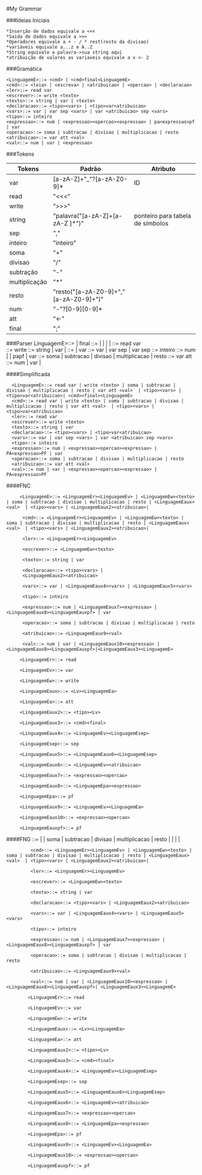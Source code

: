 #My Grammar

###Ideias Iniciais

    *Inserção de dados equivale a <<<
    *Saida de dados equivale a >>>
    *Operadores equivale a + - / * rest(resto da divisao)
    *variáveis equivale a...z e A..Z
    *String equivale a palavra->sua string aqui
    *atribuição de valores as variaveis equivale a x <- 2

###Gramática

    <LinguagemE>::= <cmd> | <cmd>final<LinguagemE>
    <cmd>::= <leia> | <escreva> | <atribuicao> | <opercao> | <declaracao>
    <ler>::= read var   
    <escrever>::= write <texto>
    <texto>::= string | var | <texto>
    <declaracao>::= <tipo><vars> | <tipo>var<atribuicao>
    <vars>::= var | var sep <vars> | var <atribuicao> sep <vars>
    <tipo>::= inteiro
    <expressao>::= num | <expressao><opercao><expressao> | pa<expressao>pf | var
    <operacao>::= soma | subtracao | divisao | multiplicacao | resto
    <atribuicao>::= var att <val>
    <val>::= num | var | <expressao>


###Tokens


| Tokens        |     Padrão                                 | Atributo                                 |
|---------------|--------------------------------------------|------------------------------------------|
|  var          |[a-zA-Z]+"_"?[a-zA-Z0-9]*                   |  ID                                      |
| read          |  "<<<"                                     |                                          |
| write         |  ">>>"                                     |                                          |
| string        |"palavra("[a-zA-Z]+[a-zA-Z ]*")"            |   ponteiro para tabela de símbolos       |
| sep           |       ","                                  |                                          |
| inteiro       |  "inteiro"                                 |                                          |
| soma          |  "+"                                       |                                          |
| divisao       |  "/"                                       |                                          |
| subtração     |  "-"                                       |                                          |
| multiplicação |  "*"                                       |                                          |
| resto         | "resto("[a-zA-Z0-9]+","[a-zA-Z0-9]+")"     |                                          |
| num           | "-"?[0-9][0-9]*                            |                                          |
| att           | "<-"                                       |                                          |
| final         | ";"                                        |                                          |

###Parser
      LinguagemE>::= <cmd> | <cmd>final<LinguagemE>
      <cmd>::= <ler> | <escreva> | <operacao> | <atribuicao> | <declaracao>
      <ler>::= read var   
      <escrever>::= write <texto>
      <texto>::= string | var | <texto>
      <declaracao>::= <tipo><vars> | <tipo>var<atribuicao>
      <vars>::= var | var sep <vars> | var <atribuicao> sep <vars>
      <tipo>::= inteiro
      <expressao>::= num | <expressao><opercao><expressao> | pa<expressao>pf | var
      <operacao>::= soma | subtracao | divisao | multiplicacao | resto
      <atribuicao>::= var att <val>
      <val>::= num | var | <expressao>


####Simplificada

      <LinguagemE>::= read var | write <texto> | soma | subtracao | divisao | multiplicacao | resto | var att <val>  | <tipo><vars> | <tipo>var<atribuicao>| <cmd><final><LinguagemE>
      <cmd>::= read var | write <texto> | soma | subtracao | divisao | multiplicacao | resto | var att <val>  | <tipo><vars> | <tipo>var<atribuicao>
      <ler>::= read var   
      <escrever>::= write <texto>
      <texto>::= string | var
      <declaracao>::= <tipo><vars> | <tipo>var<atribuicao>
      <vars>::= var | var sep <vars> | var <atribuicao> sep <vars>
      <tipo>::= inteiro
      <expressao>::= num | <expressao><opercao><expressao> | PA<expressao>PF | var
      <operacao>::= soma | subtracao | divisao | multiplicacao | resto
      <atribuicao>::= var att <val>
      <val>::= num | var | <expressao><opercao><expressao> | PA<expressao>PF

####FNC
         
         <LinguagemE>::= <LinguagemEr><LinguagemEv> | <LinguagemEw><texto> | soma | subtracao | divisao | multiplicacao | resto | <LinguagemEaux> <val>  | <tipo><vars> | <LinguagemEaux2><atribuicao>|

          <cmd>::= <LinguagemEr><LinguagemEv> | <LinguagemEw><texto> | soma | subtracao | divisao | multiplicacao | resto | <LinguagemEaux> <val>  | <tipo><vars> | <LinguagemEaux2><atribuicao>|

          <ler>::= <LinguagemEr><LinguagemEv>   

          <escrever>::= <LinguagemEw><texto>

          <texto>::= string | var

          <declaracao>::= <tipo><vars> |  
          <LinguagemEaux2><atribuicao>

          <vars>::= var | <LinguagemEaux4><vars> | <LinguagemEaux5><vars>  

          <tipo>::= inteiro

          <expressao>::= num | <LinguagemEaux7><expressao> | <LinguagemEaux8><LinguagemEauxpf> | var

          <operacao>::= soma | subtracao | divisao | multiplicacao | resto

          <atribuicao>::= <LinguagemEaux9><val>  

          <val>::= num | var | <LinguagemEaux10><expressao> |  <LinguagemEaux8><LinguagemEauxpf>|<LinguagemEaux3><LinguagemE>

         <LinguagemEr>::= read

         <LinguagemEv>::= var

         <LinguagemEw>::= write

         <LinguagemEaux>::= <Lv><LinguagemEa>

         <LinguagemEa>::= att

         <LinguagemEaux2>::= <tipo><Lv>

         <LinguagemEaux3>::= <cmd><final>

         <LinguagemEaux4>::= <LinguagemEv><LinguagemEsep>

         <LinguagemEsep>::= sep

         <LinguagemEaux5>::= <LinguagemEaux6><LinguagemEsep>

         <LinguagemEaux6>::= <LinguagemEv><atribuicao>

         <LinguagemEaux7>::= <expressao><opercao>

         <LinguagemEaux8>::= <LinguagemEpa><expressao>

         <LinguagemEpa>::= pf

         <LinguagemEaux9>::= <LinguagemEv><LinguagemEa>

         <LinguagemEaux10>::= <expressao><opercao>

         <LinguagemEauxpf>::= pf

####FNG
             <LinguagemE>::= <LinguagemEr><LinguagemEv> | <LinguagemEw><texto> | soma | subtracao | divisao | multiplicacao | resto | <LinguagemEaux> <val>  | <tipo><vars> | <LinguagemEaux2><atribuicao>|

             <cmd>::= <LinguagemEr><LinguagemEv> | <LinguagemEw><texto> | soma | subtracao | divisao | multiplicacao | resto | <LinguagemEaux> <val>  | <tipo><vars> | <LinguagemEaux2><atribuicao>|

             <ler>::= <LinguagemEr><LinguagemEv>   

             <escrever>::= <LinguagemEw><texto>

             <texto>::= string | var

             <declaracao>::= <tipo><vars> | <LinguagemEaux2><atribuicao>

             <vars>::= var | <LinguagemEaux4><vars> | <LinguagemEaux5><vars>  

             <tipo>::= inteiro

             <expressao>::= num | <LinguagemEaux7><expressao> | <LinguagemEaux8><LinguagemEauxpf> | var

             <operacao>::= soma | subtracao | divisao | multiplicacao | resto

             <atribuicao>::= <LinguagemEaux9><val>  

             <val>::= num | var | <LinguagemEaux10><expressao> |  <LinguagemEaux8><LinguagemEauxpf>| <LinguagemEaux3><LinguagemE>

            <LinguagemEr>::= read

            <LinguagemEv>::= var

            <LinguagemEw>::= write

            <LinguagemEaux>::= <Lv><LinguagemEa>

            <LinguagemEa>::= att

            <LinguagemEaux2>::= <tipo><Lv>

            <LinguagemEaux3>::= <cmd><final>

            <LinguagemEaux4>::= <LinguagemEv><LinguagemEsep>

            <LinguagemEsep>::= sep

            <LinguagemEaux5>::= <LinguagemEaux6><LinguagemEsep>

            <LinguagemEaux6>::= <LinguagemEv><atribuicao>

            <LinguagemEaux7>::= <expressao><opercao>

            <LinguagemEaux8>::= <LinguagemEpa><expressao>

            <LinguagemEpa>::= pf

            <LinguagemEaux9>::= <LinguagemEv><LinguagemEa>

            <LinguagemEaux10>::= <expressao><opercao>

            <LinguagemEauxpf>::= pf
